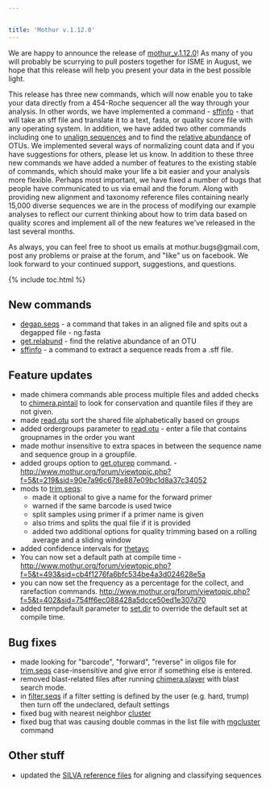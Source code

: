 ```yaml
---


title: 'Mothur v.1.12.0'
---
```

We are happy to announce the release of
[mothur\_v.1.12.0](mothur_v.1.12.0)! As many of you will
probably be scurrying to pull posters together for ISME in August, we
hope that this release will help you present your data in the best
possible light.

This release has three new commands, which will now enable you to take
your data directly from a 454-Roche sequencer all the way through your
analysis. In other words, we have implemented a command -
[sffinfo](sffinfo) - that will take an sff file and translate
it to a text, fasta, or quality score file with any operating system. In
addition, we have added two other commands including one to [ unalign
sequences](degap.seqs) and to find the [ relative
abundance](get.relabund) of OTUs. We implemented several ways
of normalizing count data and if you have suggestions for others, please
let us know. In addition to these three new commands we have added a
number of features to the existing stable of commands, which should make
your life a bit easier and your analysis more flexible. Perhaps most
important, we have fixed a number of bugs that people have communicated
to us via email and the forum. Along with providing new alignment and
taxonomy reference files containing nearly 15,000 diverse sequences we
are in the process of modifying our example analyses to reflect our
current thinking about how to trim data based on quality scores and
implement all of the new features we\'ve released in the last several
months.

As always, you can feel free to shoot us emails at
mothur.bugs\@gmail.com, post any problems or praise at the forum, and
\"like\" us on facebook. We look forward to your continued support,
suggestions, and questions.

{% include toc.html %}

## New commands

-   [degap.seqs](degap.seqs) - a command that takes in an
    aligned file and spits out a degapped file - ng.fasta
-   [get.relabund](get.relabund) - find the relative
    abundance of an OTU
-   [sffinfo](sffinfo) - a command to extract a sequence
    reads from a .sff file.

## Feature updates

-   made chimera commands able process multiple files and added checks
    to [chimera.pintail](chimera.pintail) to look for
    conservation and quantile files if they are not given.
-   made [read.otu](read.otu) sort the shared file
    alphabetically based on groups
-   added ordergroups parameter to [read.otu](read.otu) -
    enter a file that contains groupnames in the order you want
-   made mothur insensitive to extra spaces in between the sequence name
    and sequence group in a groupfile.
-   added groups option to [get.oturep](get.oturep)
    command. -
    <http://www.mothur.org/forum/viewtopic.php?f=5&t=219&sid=90e7a96c678e887e09bc1d8a37c34052>
-   mods to [trim.seqs](trim.seqs):
    -   made it optional to give a name for the forward primer
    -   warned if the same barcode is used twice
    -   split samples using primer if a primer name is given
    -   also trims and splits the qual file if it is provided
    -   added two additional options for quality trimming based on a
        rolling average and a sliding window
-   added confidence intervals for [thetayc](thetayc)
-   You can now set a default path at compile time -
    <http://www.mothur.org/forum/viewtopic.php?f=5&t=493&sid=cb4f1276fa6bfc534be4a3d024628e5a>
-   you can now set the frequency as a percentage for the collect, and
    rarefaction commands.
    <http://www.mothur.org/forum/viewtopic.php?f=5&t=402&sid=754ff6ec088428a5dcce50ed1e307d70>
-   added tempdefault parameter to [set.dir](set.dir) to
    override the default set at compile time.

## Bug fixes

-   made looking for \"barcode\", \"forward\", \"reverse\" in oligos
    file for [trim.seqs](trim.seqs) case-insensitive and give
    error if something else is entered.
-   removed blast-related files after running
    [chimera.slayer](chimera.slayer) with blast search mode.
-   in [filter.seqs](filter.seqs) if a filter setting is
    defined by the user (e.g. hard, trump) then turn off the undeclared,
    default settings
-   fixed bug with nearest neighbor [cluster](cluster)
-   fixed bug that was causing double commas in the list file with
    [mgcluster](mgcluster) command

## Other stuff

-   updated the [ SILVA reference
    files](Silva_reference_files) for aligning and
    classifying sequences
